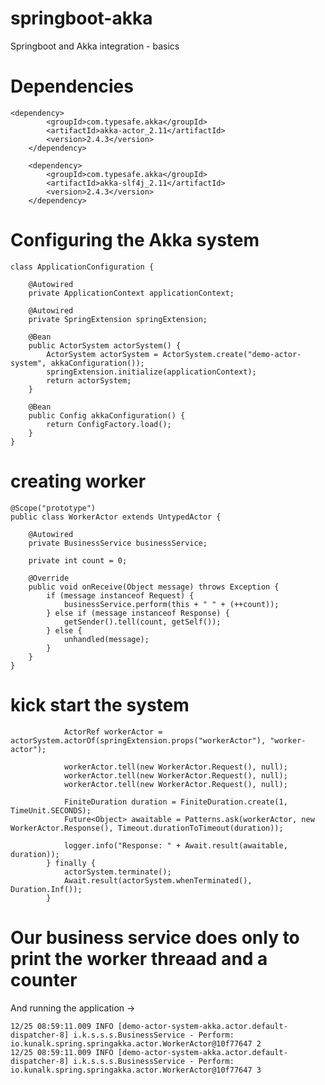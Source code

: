 # springboot-akka
Springboot and Akka integration - basics

# Dependencies
    <dependency>
			<groupId>com.typesafe.akka</groupId>
			<artifactId>akka-actor_2.11</artifactId>
			<version>2.4.3</version>
		</dependency>

		<dependency>
			<groupId>com.typesafe.akka</groupId>
			<artifactId>akka-slf4j_2.11</artifactId>
			<version>2.4.3</version>
		</dependency>
    
# Configuring the Akka system

```@Configuration
class ApplicationConfiguration {

    @Autowired
    private ApplicationContext applicationContext;

    @Autowired
    private SpringExtension springExtension;

    @Bean
    public ActorSystem actorSystem() {
        ActorSystem actorSystem = ActorSystem.create("demo-actor-system", akkaConfiguration());
        springExtension.initialize(applicationContext);
        return actorSystem;
    }

    @Bean
    public Config akkaConfiguration() {
        return ConfigFactory.load();
    }
}
```

# creating worker 

```@Component("workerActor")
@Scope("prototype")
public class WorkerActor extends UntypedActor {

    @Autowired
    private BusinessService businessService;

    private int count = 0;

    @Override
    public void onReceive(Object message) throws Exception {
        if (message instanceof Request) {
            businessService.perform(this + " " + (++count));
        } else if (message instanceof Response) {
            getSender().tell(count, getSelf());
        } else {
            unhandled(message);
        }
    }
}
```

# kick start the system


```try {
            ActorRef workerActor = actorSystem.actorOf(springExtension.props("workerActor"), "worker-actor");

            workerActor.tell(new WorkerActor.Request(), null);
            workerActor.tell(new WorkerActor.Request(), null);
            workerActor.tell(new WorkerActor.Request(), null);

            FiniteDuration duration = FiniteDuration.create(1, TimeUnit.SECONDS);
            Future<Object> awaitable = Patterns.ask(workerActor, new WorkerActor.Response(), Timeout.durationToTimeout(duration));

            logger.info("Response: " + Await.result(awaitable, duration));
        } finally {
            actorSystem.terminate();
            Await.result(actorSystem.whenTerminated(), Duration.Inf());
        }
 ```
        
 # Our business service does only to print the worker threaad and a counter
 And running the application -> 
 
```12/25 08:59:11.009 INFO [demo-actor-system-akka.actor.default-dispatcher-8] i.k.s.s.s.BusinessService - Perform: io.kunalk.spring.springakka.actor.WorkerActor@10f77647 1
12/25 08:59:11.009 INFO [demo-actor-system-akka.actor.default-dispatcher-8] i.k.s.s.s.BusinessService - Perform: io.kunalk.spring.springakka.actor.WorkerActor@10f77647 2
12/25 08:59:11.009 INFO [demo-actor-system-akka.actor.default-dispatcher-8] i.k.s.s.s.BusinessService - Perform: io.kunalk.spring.springakka.actor.WorkerActor@10f77647 3
```
